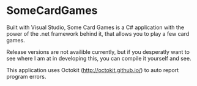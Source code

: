 # SomeCardGames

Built with Visual Studio, Some Card Games is a C# application with the power of the .net framework behind it, that allows you to play a few card games.

Release versions are not availible currently, but if you desperatly want to see where I am at in developing this, you can compile it yourself and see.

This application uses Octokit (http://octokit.github.io/) to auto report program errors.
